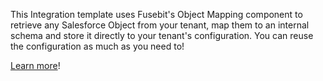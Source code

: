 This Integration template uses Fusebit's Object Mapping component to retrieve any Salesforce Object from your tenant, map them to an internal schema and store it directly to your tenant's configuration. You can reuse the configuration as much as you need to!

[Learn more](https://developer.fusebit.io/docs/salesforce)!

